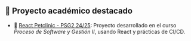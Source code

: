 ## 💼 Proyecto académico destacado

- 🔗 [React Petclinic - PSG2 24/25](https://github.com/gii-is-psg2/psg2-2425-g7-71): Proyecto desarrollado en el curso *Proceso de Software y Gestión II*, usando React y prácticas de CI/CD.


<!--
**HectorGuePra/HectorGuePra** is a ✨ _special_ ✨ repository because its `README.md` (this file) appears on your GitHub profile.

Here are some ideas to get you started:

- 🔭 I’m currently working on ...
- 🌱 I’m currently learning ...
- 👯 I’m looking to collaborate on ...
- 🤔 I’m looking for help with ...
- 💬 Ask me about ...
- 📫 How to reach me: ...
- 😄 Pronouns: ...
- ⚡ Fun fact: ...
-->
